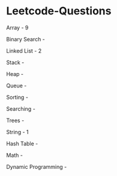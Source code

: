 # Leetcode-Questions

Array - 9

Binary Search - 

Linked List - 2

Stack -   

Heap -  

Queue - 

Sorting - 

Searching - 

Trees - 

String - 1

Hash Table - 

Math - 

Dynamic Programming - 
